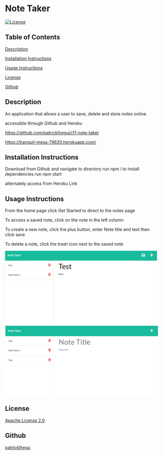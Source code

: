 # Note Taker


[![License](https://img.shields.io/badge/License-Apache_2.0-blue.svg)](https://opensource.org/licenses/Apache-2.0)

## Table of Contents

[Description](#description)

[Installation Instructions](#installation)

[Usage Instructions](#usage)

[License](#license)

[Github](#github)

## Description

An application that allows a user to save, delete and store notes online.

accessible through Github and Heroku

https://github.com/patrickthegu/c11-note-taker

https://tranquil-mesa-79620.herokuapp.com/


## Installation Instructions

Download from Github and navigate to directory
run npm i to install dependencies
run npm start

alternately access from Heroku Link

## Usage Instructions

From the home page click Get Started to direct to the notes page

To access a saved note, click on the note in the left column

To create a new note, click the plus button, enter Note title and text then click save

To delete a note, click the trash icon next to the saved note

![Result](screenshots/scr1.png)

## License

[Apache License 2.0](https://opensource.org/licenses/Apache-2.0)

## Github

[patrickthegu](https://github.com/patrickthegu)

